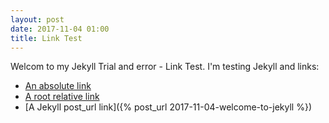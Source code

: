 ```yaml
---
layout: post
date: 2017-11-04 01:00
title: Link Test
---
```


Welcom to my Jekyll Trial and error - Link Test. I'm testing Jekyll and links:
  * [An absolute link](0.0.0.0:4000/about/)
  * [A root relative link](/jekyll/update/welcome-to-jekyll/)
  * [A Jekyll post_url link]({% post_url 2017-11-04-welcome-to-jekyll %})
  
